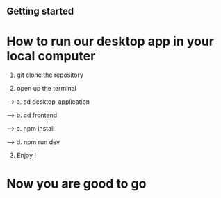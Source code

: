 ## Getting started

# How to run our desktop app in your local computer 

1. git clone the repository

2. open up the terminal

--> a. cd desktop-application

--> b. cd frontend

--> c. npm install

--> d. npm run dev

3. Enjoy !

# Now you are good to go